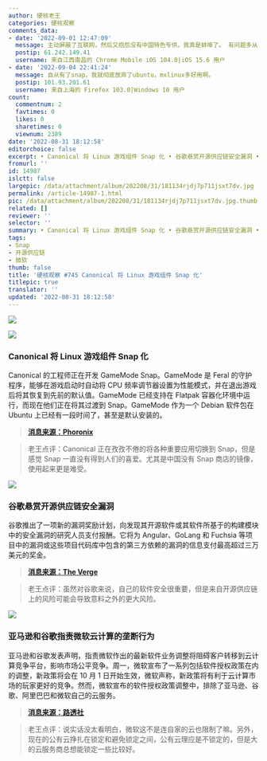 ```yaml
---
author: 硬核老王
categories: 硬核观察
comments_data:
- date: '2022-09-01 12:47:09'
  message: 主动屏蔽了互联网，然后又抱怨没有中国特色专供。我真是蚌埠了。 有问题多从自己身上找原因！说出来的话太幼稚了
  postip: 61.242.149.41
  username: 来自江西南昌的 Chrome Mobile iOS 104.0|iOS 15.6 用户
- date: '2022-09-04 22:41:24'
  message: 自从有了snap，我就彻底放弃了ubuntu，mxlinux多好用啊。
  postip: 101.93.201.61
  username: 来自上海的 Firefox 103.0|Windows 10 用户
count:
  commentnum: 2
  favtimes: 0
  likes: 0
  sharetimes: 0
  viewnum: 2389
date: '2022-08-31 18:12:58'
editorchoice: false
excerpt: • Canonical 将 Linux 游戏组件 Snap 化 • 谷歌悬赏开源供应链安全漏洞 • 亚马逊和谷歌指责微软云计算的垄断行为
fromurl: ''
id: 14987
islctt: false
largepic: /data/attachment/album/202208/31/181134rjdj7p711jsxt7dv.jpg
permalink: /article-14987-1.html
pic: /data/attachment/album/202208/31/181134rjdj7p711jsxt7dv.jpg.thumb.jpg
related: []
reviewer: ''
selector: ''
summary: • Canonical 将 Linux 游戏组件 Snap 化 • 谷歌悬赏开源供应链安全漏洞 • 亚马逊和谷歌指责微软云计算的垄断行为
tags:
- Snap
- 开源供应链
- 微软
thumb: false
title: '硬核观察 #745 Canonical 将 Linux 游戏组件 Snap 化'
titlepic: true
translator: ''
updated: '2022-08-31 18:12:58'
---
```


![](/data/attachment/album/202208/31/181134rjdj7p711jsxt7dv.jpg)


![](/data/attachment/album/202208/31/181215dwcczvhgjhhj9aq7.jpg)


### Canonical 将 Linux 游戏组件 Snap 化


Canonical 的工程师正在开发 GameMode Snap。GameMode 是 Feral 的守护程序，能够在游戏启动时自动将 CPU 频率调节器设置为性能模式，并在退出游戏后将其恢复到先前的默认值。GameMode 已经支持在 Flatpak 容器化环境中运行，而现在他们正在将其过渡到 Snap。GameMode 作为一个 Debian 软件包在 Ubuntu 上已经有一段时间了，甚至是默认安装的。



> 
> **[消息来源：Phoronix](https://www.phoronix.com/news/Ubuntu-Snaps-Steam-GameMode)**
> 
> 
> 



> 
> 老王点评：Canonical 正在孜孜不倦的将各种重要应用切换到 Snap，但是感觉 Snap 一直没有得到人们的喜爱。尤其是中国没有 Snap 商店的镜像，使用起来更是难受。
> 
> 
> 


![](/data/attachment/album/202208/31/181229txpap4op7qrfqqfo.jpg)


### 谷歌悬赏开源供应链安全漏洞


谷歌推出了一项新的漏洞奖励计划，向发现其开源软件或其软件所基于的构建模块中的安全漏洞的研究人员支付报酬。它将为 Angular、GoLang 和 Fuchsia 等项目中的漏洞或这些项目代码库中包含的第三方依赖的漏洞的信息支付最高超过三万美元的奖金。



> 
> **[消息来源：The Verge](https://www.theverge.com/2022/8/30/23328977/google-open-source-bug-bounty-supply-chain-hacks-dependencies)**
> 
> 
> 



> 
> 老王点评：虽然对谷歌来说，自己的软件安全很重要，但是来自开源供应链上的风险可能会导致意料之外的更大风险。
> 
> 
> 


![](/data/attachment/album/202208/31/181241ygfi3dx24sgrsi4y.jpg)


### 亚马逊和谷歌指责微软云计算的垄断行为


亚马逊和谷歌发表声明，指责微软作出的最新软件业务调整将阻碍客户转移到云计算竞争平台，影响市场公平竞争。周一，微软宣布了一系列包括软件授权政策在内的调整，新政策将会在 10 月 1 日开始生效，微软声称，新政策将有利于云计算市场的玩家更好的竞争。然而，微软宣布的软件授权政策调整中，排除了亚马逊、谷歌、阿里巴巴和微软自己的云服务。



> 
> **[消息来源：路透社](https://www.reuters.com/technology/amazon-google-slam-microsofts-cloud-computing-changes-2022-08-30/)**
> 
> 
> 



> 
> 老王点评：说实话没太看明白，微软这不是连自家的云也限制了嘛。另外，现在的公有云挣扎在锁定和避免锁定之间，公有云理应是不锁定的，但是大的云服务商总想能锁定一些比较好。
> 
> 
>